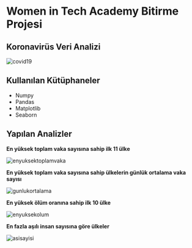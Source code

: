 # Women in Tech Academy Bitirme Projesi

## Koronavirüs Veri Analizi

![covid19](https://user-images.githubusercontent.com/109991927/202628990-b7584ee3-aef8-47b8-a657-efa72b11095a.png)

## Kullanılan Kütüphaneler
* Numpy
* Pandas
* Matplotlib
* Seaborn

## Yapılan Analizler
**En yüksek toplam vaka sayısına sahip ilk 11 ülke**

![enyuksektoplamvaka](https://user-images.githubusercontent.com/109991927/202631407-04091cfa-66d3-41e3-aba8-257999ad04dc.png)

**En yüksek toplam vaka sayısına sahip ülkelerin günlük ortalama vaka sayısı**

![gunlukortalama](https://user-images.githubusercontent.com/109991927/202632280-876c32cd-81b9-487e-89b6-3ab583805d02.png)

**En yüksek ölüm oranına sahip ilk 10 ülke**

![enyuksekolum](https://user-images.githubusercontent.com/109991927/202633562-57a2f9f4-6826-42b5-a99a-5355f026f68d.png)

**En fazla aşılı insan sayısına göre ülkeler**

![asisayisi](https://user-images.githubusercontent.com/109991927/202634129-2442ae86-2a76-4b6c-b497-785127cbef0e.png)
